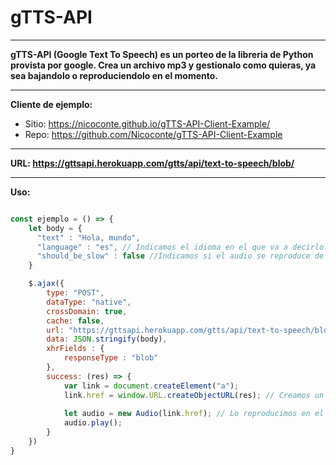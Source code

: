 # gTTS-API 
----------------------------------------------------------------------------------------------------------------------------------------------------------------------

**gTTS-API (Google Text To Speech) es un porteo de la libreria de Python provista por google. Crea un archivo mp3 y gestionalo como quieras, ya sea bajandolo o reproduciendolo en el momento.**

----------------------------------------------------------------------------------------------------------------------------------------------------------------------


**Cliente de ejemplo:**
* Sitio: https://nicoconte.github.io/gTTS-API-Client-Example/
* Repo: https://github.com/Nicoconte/gTTS-API-Client-Example

----------------------------------------------------------------------------------------------------------------------------------------------------------------------

**URL: https://gttsapi.herokuapp.com/gtts/api/text-to-speech/blob/**

----------------------------------------------------------------------------------------------------------------------------------------------------------------------

**Uso:** 

```javascript

const ejemplo = () => {
    let body = {
      "text" : "Hola, mundo", 
      "language" : "es", // Indicamos el idioma en el que va a decirlo. Ojo, No traduce el texto!
      "should_be_slow" : false //Indicamos si el audio se reproduce de forma rapida(false) o lenta(true)
    }

    $.ajax({
        type: "POST",
        dataType: "native",
        crossDomain: true,
        cache: false,
        url: "https://gttsapi.herokuapp.com/gtts/api/text-to-speech/blob/",
        data: JSON.stringify(body),
        xhrFields : {
            responseType : "blob"
        },
        success: (res) => {
            var link = document.createElement("a"); 
            link.href = window.URL.createObjectURL(res); // Creamos un enlace
            
            let audio = new Audio(link.href); // Lo reproducimos en el momento
            audio.play();
        }
    })
}
```

